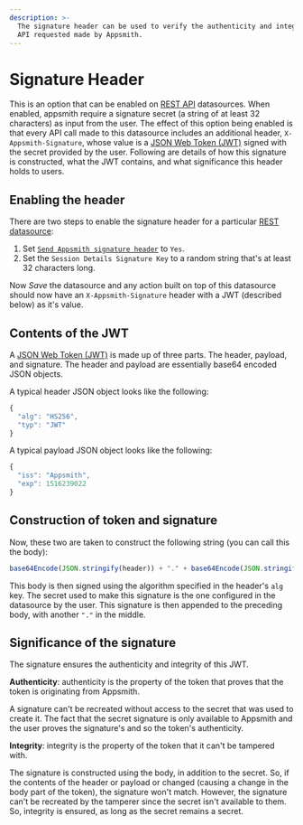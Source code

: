 ```yaml
---
description: >-
  The signature header can be used to verify the authenticity and integrity of
  API requested made by Appsmith.
---
```


# Signature Header

This is an option that can be enabled on [REST API](/core-concepts/connecting-to-data-sources/authentication/#create-authenticated-api) datasources. When enabled, appsmith require a signature secret (a string of at least 32 characters) as input from the user. The effect of this option being enabled is that every API call made to this datasource includes an additional header, `X-Appsmith-Signature`, whose value is a [JSON Web Token (JWT)](https://jwt.io) signed with the secret provided by the user. Following are details of how this signature is constructed, what the JWT contains, and what significance this header holds to users.

## Enabling the header

There are two steps to enable the signature header for a particular [REST datasource](./#create-authenticated-api):

1. Set [`Send Appsmith signature header`](./#send-appsmith-signature-header) to `Yes`.
2. Set the `Session Details Signature Key` to a random string that's at least 32 characters long.

Now _Save_ the datasource and any action built on top of this datasource should now have an `X-Appsmith-Signature` header with a JWT (described below) as it's value.



## Contents of the JWT

A [JSON Web Token (JWT)](https://jwt.io) is made up of three parts. The header, payload, and signature. The header and payload are essentially base64 encoded JSON objects.

A typical header JSON object looks like the following:

```javascript
{
  "alg": "HS256",
  "typ": "JWT"
}
```

A typical payload JSON object looks like the following:

```javascript
{
  "iss": "Appsmith",
  "exp": 1516239022
}
```

## Construction of token and signature

Now, these two are taken to construct the following string (you can call this the body):

```javascript
base64Encode(JSON.stringify(header)) + "." + base64Encode(JSON.stringify(payload))
```

This body is then signed using the algorithm specified in the header's `alg` key. The secret used to make this signature is the one configured in the datasource by the user. This signature is then appended to the preceding body, with another `"."` in the middle.

## Significance of the signature

The signature ensures the authenticity and integrity of this JWT.

**Authenticity**: authenticity is the property of the token that proves that the token is originating from Appsmith.

A signature can't be recreated without access to the secret that was used to create it. The fact that the secret signature is only available to Appsmith and the user proves the signature's and so the token's authenticity.

**Integrity**: integrity is the property of the token that it can't be tampered with.

The signature is constructed using the body, in addition to the secret. So, if the contents of the header or payload or changed (causing a change in the body part of the token), the signature won't match. However, the signature can't be recreated by the tamperer since the secret isn't available to them. So, integrity is ensured, as long as the secret remains a secret.
